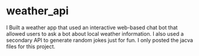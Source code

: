 # weather_api

I Built a weather app that used an interactive web-based chat bot that allowed users to ask a
bot about local weather information. I also used a secondary API to generate random jokes just for fun.
I only posted the jacva files for this project. 
